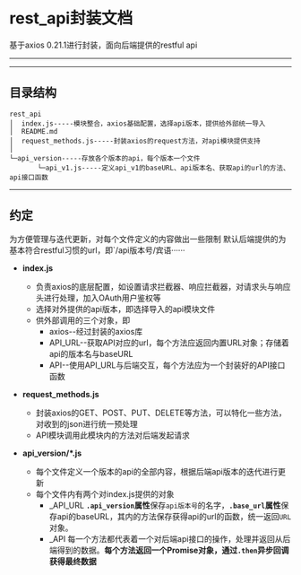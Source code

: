 # rest_api封装文档
基于axios 0.21.1进行封装，面向后端提供的restful api
***
***
## 目录结构
```
rest_api
│  index.js-----模块整合，axios基础配置，选择api版本，提供给外部统一导入
│  README.md
│  request_methods.js-----封装axios的request方法，对api模块提供支持
│
└─api_version-----存放各个版本的api，每个版本一个文件
       └─api_v1.js-----定义api_v1的baseURL、api版本名、获取api的url的方法、api接口函数
```
***
## 约定
为方便管理与迭代更新，对每个文件定义的内容做出一些限制
默认后端提供的为基本符合restful习惯的url，即`/api版本号/宾语······
* **index.js**
  * 负责axios的底层配置，如设置请求拦截器、响应拦截器，对请求头与响应头进行处理，加入OAuth用户鉴权等
  * 选择对外提供的api版本，即选择导入的api模块文件
  * 供外部调用的三个对象，即
    * axios--经过封装的axios库
    * API_URL--获取API对应的url，每个方法应返回内置URL对象；存储着api的版本名与baseURL
    * API--使用API_URL与后端交互，每个方法应为一个封装好的API接口函数
  
* **request_methods.js**
  * 封装axios的GET、POST、PUT、DELETE等方法，可以特化一些方法，对收到的json进行统一预处理
  * API模块调用此模块内的方法对后端发起请求
  
* **api_version/\*.js**
  * 每个文件定义一个版本的api的全部内容，根据后端api版本的迭代进行更新
  * 每个文件内有两个对index.js提供的对象
    * _API_URL **`.api_version`属性**保存`api版本号`的名字，**`.base_url`属性**保存api的baseURL，其内的方法保存获得api的url的函数，统一返回`URL`对象。
    * _API 每一个方法都代表着一个对后端api接口的操作，处理并返回从后端得到的数据。**每个方法返回一个Promise对象，通过`.then`异步回调获得最终数据**
